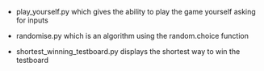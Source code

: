 - play_yourself.py which gives the ability to play the game yourself asking for inputs

- randomise.py which is an algorithm using the random.choice function

- shortest_winning_testboard.py displays the shortest way to win the testboard